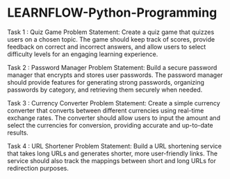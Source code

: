 # LEARNFLOW-Python-Programming
Task 1 : Quiz Game
Problem Statement:
Create a quiz game that quizzes users on a chosen topic. The game should keep track of scores,
provide feedback on correct and incorrect answers, and allow users to select difficulty levels
for an engaging learning experience.

Task 2 : Password Manager
Problem Statement:
Build a secure password manager that encrypts and stores user passwords. The password
manager should provide features for generating strong passwords, organizing passwords by
category, and retrieving them securely when needed.

Task 3 : Currency Converter
Problem Statement:
Create a simple currency converter that converts between different currencies using real-time
exchange rates. The converter should allow users to input the amount and select the
currencies for conversion, providing accurate and up-to-date results.

Task 4 : URL Shortener
Problem Statement:
Build a URL shortening service that takes long URLs and generates shorter, more user-friendly
links. The service should also track the mappings between short and long URLs for redirection
purposes.
